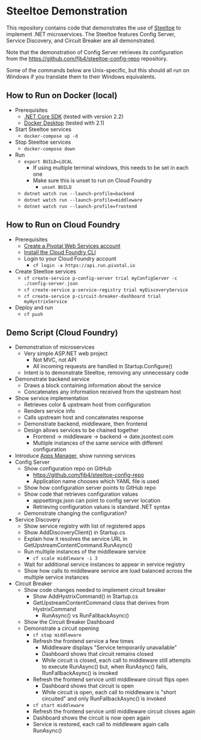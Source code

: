 # Steeltoe Demonstration

This repository contains code that demonstrates the use of [Steeltoe](https://steeltoe.io/) to implement .NET microservices. The Steeltoe features Config Server, Service Discovery, and Circuit Breaker are all demonstrated.

Note that the demonstration of Config Server retrieves its configuration from the https://github.com/fjb4/steeltoe-config-repo repository.

Some of the commands below are Unix-specific, but this should all run on Windows if you translate them to their Windows equivalents.

## How to Run on Docker (local)
- Prerequisites
  - [.NET Core SDK](https://dotnet.microsoft.com/download) (tested with version 2.2)
  - [Docker Desktop](https://www.docker.com/products/docker-desktop) (tested with 2.1)
- Start Steeltoe services
  - `docker-compose up -d`
- Stop Steeltoe services
  - `docker-compose down`
- Run
  - `export BUILD=LOCAL`
    - If using multiple terminal windows, this needs to be set in each one
    - Make sure this is unset to run on Cloud Foundry
      - `unset BUILD`
  - `dotnet watch run --launch-profile=backend`
  - `dotnet watch run --launch-profile=middleware`
  - `dotnet watch run --launch-profile=frontend`


## How to Run on Cloud Foundry
- Prerequisites
  - [Create a Pivotal Web Services account](https://run.pivotal.io/)
  - [Install the Cloud Foundry CLI](https://pivotal.io/platform/pcf-tutorials/getting-started-with-pivotal-cloud-foundry/install-the-cf-cli)
  - Login to your Cloud Foundry account
    - `cf login -a https://api.run.pivotal.io`
- Create Steeltoe services
  - `cf create-service p-config-server trial myConfigServer -c ./config-server.json`
  - `cf create-service p-service-registry trial myDiscoveryService`
  - `cf create-service p-circuit-breaker-dashboard trial myHystrixService`
- Deploy and run
  - `cf push`


## Demo Script (Cloud Foundry)
- Demonstration of microservices
    - Very simple ASP.NET web project
        - Not MVC, not API
        - All incoming requests are handled in Startup.Configure()
    -  Intent is to demonstrate Steeltoe, removing any unnecessary code
- Demonstrate backend service
    - Draws a block containing information about the service
    - Concatenates any information received from the upstream host
- Show service implementation
    - Retrieves color & upstream host from configuration
    - Renders service info
    - Calls upstream host and concatenates response
    - Demonstrate backend, middleware, then frontend
    - Design allows services to be chained together
        - Frontend -> middleware -> backend -> date.jsontest.com
        - Multiple instances of the same service with different configuration
- Introduce [Apps Manager](https://run.pivotal.io/), show running services
- Config Server
  - Show configuration repo on GitHub
    - https://github.com/fjb4/steeltoe-config-repo
    - Application name chooses which YAML file is used
  - Show how configuration server points to GitHub repo
  - Show code that retrieves configuration values
    - appsettings.json can point to config server location
    - Retrieving configuration values is standard .NET syntax
  - Demonstrate changing the configuration?
- Service Discovery
  - Show service registry with list of registered apps
  - Show AddDiscoveryClient() in Startup.cs
  - Explain how it resolves the service URL in GetUpstreamContentCommand.RunAsync()
  - Run multiple instances of the middleware service
    - `cf scale middleware -i 3`
  - Wait for additional service instances to appear in service registry
  - Show how calls to middleware service are load balanced across the multiple service instances
- Circuit Breaker
  - Show code changes needed to implement circuit breaker
    - Show AddHystrixCommand() in Startup.cs
    - GetUpstreamContentCommand class that derives from HystrixCommand
      - RunAsync() vs RunFallbackAsync()
  - Show the Circuit Breaker Dashboard
  - Demonstrate a circuit opening
    - `cf stop middleware`
    - Refresh the frontend service a few times
      - Middleware displays "Service temporarily unavailable"
      - Dashboard shows that circuit remains closed
      - While circuit is closed, each call to middleware still attempts to execute RunAsync() but, when RunAsync() fails, RunFallbackAsync() is invoked
    - Refresh the frontend service until middleware circuit flips open
      - Dashboard shows that circuit is open
      - While circuit is open, each call to middleware is "short circuited" and only RunFallbackAsync() is invoked
    - `cf start middleware`
    - Refresh the frontend service until middleware circuit closes again
    - Dashboard shows the circuit is now open again
    - Service is restored, each call to middleware again calls RunAsync()
